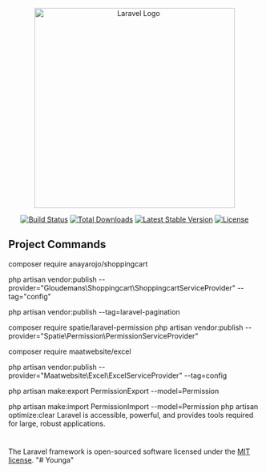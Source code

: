 <p align="center"><a href="https://laravel.com" target="_blank"><img src="https://raw.githubusercontent.com/laravel/art/master/logo-lockup/5%20SVG/2%20CMYK/1%20Full%20Color/laravel-logolockup-cmyk-red.svg" width="400" alt="Laravel Logo"></a></p>

<p align="center">
<a href="https://github.com/laravel/framework/actions"><img src="https://github.com/laravel/framework/workflows/tests/badge.svg" alt="Build Status"></a>
<a href="https://packagist.org/packages/laravel/framework"><img src="https://img.shields.io/packagist/dt/laravel/framework" alt="Total Downloads"></a>
<a href="https://packagist.org/packages/laravel/framework"><img src="https://img.shields.io/packagist/v/laravel/framework" alt="Latest Stable Version"></a>
<a href="https://packagist.org/packages/laravel/framework"><img src="https://img.shields.io/packagist/l/laravel/framework" alt="License"></a>
</p>

## Project Commands

composer require anayarojo/shoppingcart

php artisan vendor:publish --provider="Gloudemans\Shoppingcart\ShoppingcartServiceProvider" --tag="config"

php artisan vendor:publish --tag=laravel-pagination

composer require spatie/laravel-permission
php artisan vendor:publish --provider="Spatie\Permission\PermissionServiceProvider"


composer require maatwebsite/excel

php artisan vendor:publish --provider="Maatwebsite\Excel\ExcelServiceProvider" --tag=config

php artisan make:export PermissionExport --model=Permission

php artisan make:import PermissionImport --model=Permission
php artisan optimize:clear
Laravel is accessible, powerful, and provides tools required for large, robust applications.

#

The Laravel framework is open-sourced software licensed under the [MIT license](https://opensource.org/licenses/MIT).
"# Younga" 
